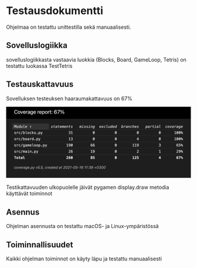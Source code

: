 # Testausdokumentti

Ohjelmaa on testattu unittestilla sekä manuaalisesti.

## Sovelluslogiikka

sovelluslogiikkasta vastaavia luokkia (Blocks, Board, GameLoop, Tetris) on testattu luokassa TestTetris

## Testauskattavuus
Sovelluksen testeuksen haaraumakattavuus on 67%

![](./kuvat/test-coverage.png)

Testikattavuuden ulkopuolelle jäivät pygamen display.draw metodia käyttävät toiminnot

## Asennus

Ohjelman asennusta on testattu macOS- ja Linux-ympäristössä

## Toiminnallisuudet

Kaikki ohjelman toiminnot on käyty läpu ja testattu manuaalisesti
